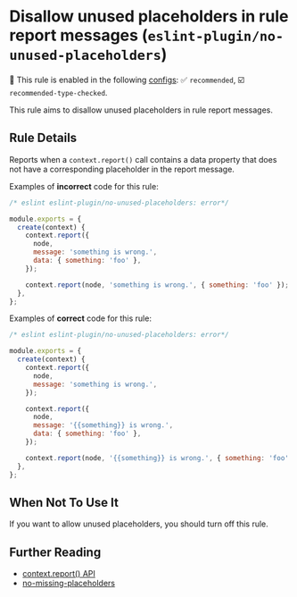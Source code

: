 # Disallow unused placeholders in rule report messages (`eslint-plugin/no-unused-placeholders`)

💼 This rule is enabled in the following [configs](https://github.com/eslint-community/eslint-plugin-eslint-plugin#presets): ✅ `recommended`, ☑️ `recommended-type-checked`.

<!-- end auto-generated rule header -->

This rule aims to disallow unused placeholders in rule report messages.

## Rule Details

Reports when a `context.report()` call contains a data property that does not have a corresponding placeholder in the report message.

Examples of **incorrect** code for this rule:

```js
/* eslint eslint-plugin/no-unused-placeholders: error*/

module.exports = {
  create(context) {
    context.report({
      node,
      message: 'something is wrong.',
      data: { something: 'foo' },
    });

    context.report(node, 'something is wrong.', { something: 'foo' });
  },
};
```

Examples of **correct** code for this rule:

```js
/* eslint eslint-plugin/no-unused-placeholders: error*/

module.exports = {
  create(context) {
    context.report({
      node,
      message: 'something is wrong.',
    });

    context.report({
      node,
      message: '{{something}} is wrong.',
      data: { something: 'foo' },
    });

    context.report(node, '{{something}} is wrong.', { something: 'foo' });
  },
};
```

## When Not To Use It

If you want to allow unused placeholders, you should turn off this rule.

## Further Reading

- [context.report() API](http://eslint.org/docs/developer-guide/working-with-rules#contextreport)
- [no-missing-placeholders](https://github.com/eslint-community/eslint-plugin-eslint-plugin/blob/master/docs/rules/no-missing-placeholders.md)
